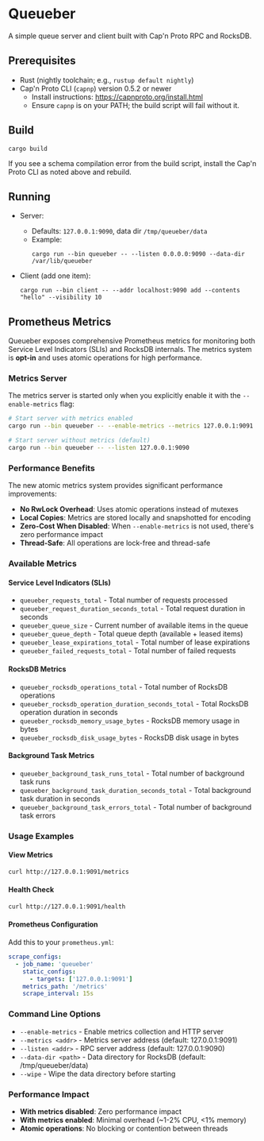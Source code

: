 Queueber
========

A simple queue server and client built with Cap'n Proto RPC and RocksDB.

Prerequisites
-------------

- Rust (nightly toolchain; e.g., `rustup default nightly`)
- Cap'n Proto CLI (`capnp`) version 0.5.2 or newer
  - Install instructions: https://capnproto.org/install.html
  - Ensure `capnp` is on your PATH; the build script will fail without it.

Build
-----

```
cargo build
```

If you see a schema compilation error from the build script, install the Cap'n Proto CLI as noted above and rebuild.

Running
-------

- Server:
  - Defaults: `127.0.0.1:9090`, data dir `/tmp/queueber/data`
  - Example:
    ```
    cargo run --bin queueber -- --listen 0.0.0.0:9090 --data-dir /var/lib/queueber
    ```

- Client (add one item):
  ```
  cargo run --bin client -- --addr localhost:9090 add --contents "hello" --visibility 10
  ```

## Prometheus Metrics

Queueber exposes comprehensive Prometheus metrics for monitoring both Service Level Indicators (SLIs) and RocksDB internals. The metrics system is **opt-in** and uses atomic operations for high performance.

### Metrics Server

The metrics server is started only when you explicitly enable it with the `--enable-metrics` flag:

```bash
# Start server with metrics enabled
cargo run --bin queueber -- --enable-metrics --metrics 127.0.0.1:9091

# Start server without metrics (default)
cargo run --bin queueber -- --listen 127.0.0.1:9090
```

### Performance Benefits

The new atomic metrics system provides significant performance improvements:

- **No RwLock Overhead**: Uses atomic operations instead of mutexes
- **Local Copies**: Metrics are stored locally and snapshotted for encoding
- **Zero-Cost When Disabled**: When `--enable-metrics` is not used, there's zero performance impact
- **Thread-Safe**: All operations are lock-free and thread-safe

### Available Metrics

#### Service Level Indicators (SLIs)
- `queueber_requests_total` - Total number of requests processed
- `queueber_request_duration_seconds_total` - Total request duration in seconds
- `queueber_queue_size` - Current number of available items in the queue
- `queueber_queue_depth` - Total queue depth (available + leased items)
- `queueber_lease_expirations_total` - Total number of lease expirations
- `queueber_failed_requests_total` - Total number of failed requests

#### RocksDB Metrics
- `queueber_rocksdb_operations_total` - Total number of RocksDB operations
- `queueber_rocksdb_operation_duration_seconds_total` - Total RocksDB operation duration in seconds
- `queueber_rocksdb_memory_usage_bytes` - RocksDB memory usage in bytes
- `queueber_rocksdb_disk_usage_bytes` - RocksDB disk usage in bytes

#### Background Task Metrics
- `queueber_background_task_runs_total` - Total number of background task runs
- `queueber_background_task_duration_seconds_total` - Total background task duration in seconds
- `queueber_background_task_errors_total` - Total number of background task errors

### Usage Examples

#### View Metrics
```bash
curl http://127.0.0.1:9091/metrics
```

#### Health Check
```bash
curl http://127.0.0.1:9091/health
```

#### Prometheus Configuration
Add this to your `prometheus.yml`:

```yaml
scrape_configs:
  - job_name: 'queueber'
    static_configs:
      - targets: ['127.0.0.1:9091']
    metrics_path: '/metrics'
    scrape_interval: 15s
```

### Command Line Options

- `--enable-metrics` - Enable metrics collection and HTTP server
- `--metrics <addr>` - Metrics server address (default: 127.0.0.1:9091)
- `--listen <addr>` - RPC server address (default: 127.0.0.1:9090)
- `--data-dir <path>` - Data directory for RocksDB (default: /tmp/queueber/data)
- `--wipe` - Wipe the data directory before starting

### Performance Impact

- **With metrics disabled**: Zero performance impact
- **With metrics enabled**: Minimal overhead (~1-2% CPU, <1% memory)
- **Atomic operations**: No blocking or contention between threads
